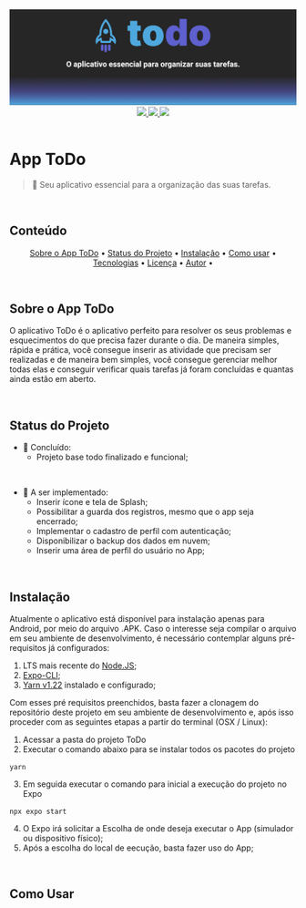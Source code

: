 <div align="center">
    <img alt="An inspired RocketSeat project" title="App ToDo" src="./assets/ReadMe/Banner_PtBr.png" />
</div>

<div align="center">
  <a href="https://github.com/SDamasceno-Dev/todolist/blob/main/LICENSE.MD">
    <img src="https://img.shields.io/static/v1?label=License&message=MIT&color=4EA8DE&style=plastic">
  </a>
  <a href="https://reactnative.dev/docs/0.69/getting-started" target="_blank">
    <img src="https://img.shields.io/static/v1?label=React%20Native&message=0.69.6&color=5E60CE&style=plastic&logo=React">
  </a>
  <img src="https://img.shields.io/static/v1?label=Maintained&message=yes&color=4EA8DE&style=plastic">  
</div>

</br>

# App ToDo
> 📝 Seu aplicativo essencial para a organização das suas tarefas.

<br />

## Conteúdo
<p align='center'>
  <a href="#sobre">Sobre o App ToDo</a> •
  <a href="#status">Status do Projeto</a> •
  <a href="#instalacao">Instalação</a> • 
  <a href="#como-usar">Como usar</a> • 
  <a href="#tecnologias">Tecnologias</a> • 
  <a href="#licenca">Licença</a> • 
  <a href="#autor">Autor</a> • 
</p>

<br/>

## <a name="sobre"></a>Sobre o App ToDo
O aplicativo ToDo é o aplicativo perfeito para resolver os seus problemas e esquecimentos do que precisa fazer durante o dia. De maneira simples, rápida e prática, você consegue inserir as atividade que precisam ser realizadas e de maneira bem simples, você consegue gerenciar melhor todas elas e conseguir verificar quais tarefas já foram concluídas e quantas ainda estão em aberto.

<br />

## <a name="status"></a>Status do Projeto
- 🏁 Concluído:
  - Projeto base todo finalizado e funcional;

<br />

- 🚧 A ser implementado:
  - Inserir ícone e tela de Splash;
  - Possibilitar a guarda dos registros, mesmo que o app seja encerrado;
  - Implementar o cadastro de perfil com autenticação;
  - Disponibilizar o backup dos dados em nuvem;
  - Inserir uma área de perfil do usuário no App;

<br />

## <a nome="instalacao"></a>Instalação
Atualmente o aplicativo está disponível para instalação apenas para Android, por meio do arquivo .APK.
Caso o interesse seja compilar o arquivo em seu ambiente de desenvolvimento, é necessário contemplar alguns pré-requisitos já configurados:

1. LTS mais recente do [Node.JS](https://nodejs.org/en/download/);
2. [Expo-CLI](https://docs.expo.dev/workflow/expo-cli/); 
3. [Yarn v1.22](https://yarnpkg.com) instalado e configurado;

Com esses pré requisitos preenchidos, basta fazer a clonagem do repositório deste projeto em seu ambiente de desenvolvimento e, após isso proceder com as seguintes etapas a partir do terminal (OSX / Linux):

1. Acessar a pasta do projeto ToDo
2. Executar o comando abaixo para se instalar todos os pacotes do projeto
```
yarn
```
3. Em seguida executar o comando para inicial a execução do projeto no Expo
```
npx expo start
```
4. O Expo irá solicitar a Escolha de onde deseja executar o App (simulador ou dispositivo físico);
5. Após a escolha do local de eecução, basta fazer uso do App;

<br />

## <a name="como-usar"></a>Como Usar